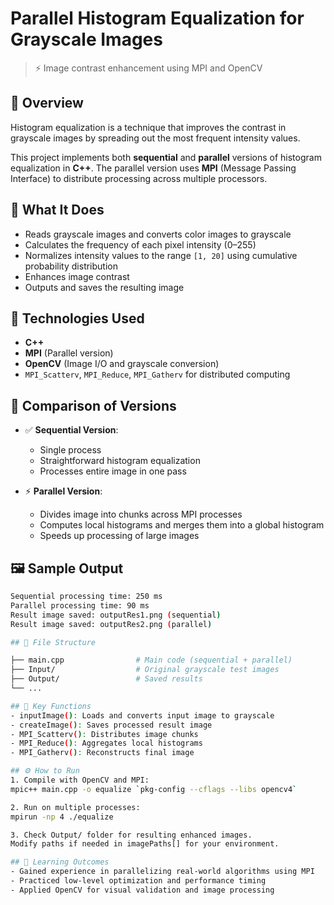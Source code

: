 # Parallel Histogram Equalization for Grayscale Images

> ⚡ Image contrast enhancement using MPI and OpenCV

## 📌 Overview

Histogram equalization is a technique that improves the contrast in grayscale images by spreading out the most frequent intensity values.

This project implements both **sequential** and **parallel** versions of histogram equalization in **C++**. The parallel version uses **MPI** (Message Passing Interface) to distribute processing across multiple processors.

## 🧠 What It Does

- Reads grayscale images and converts color images to grayscale
- Calculates the frequency of each pixel intensity (0–255)
- Normalizes intensity values to the range `[1, 20]` using cumulative probability distribution
- Enhances image contrast
- Outputs and saves the resulting image

## 🚀 Technologies Used

- **C++**
- **MPI** (Parallel version)
- **OpenCV** (Image I/O and grayscale conversion)
- `MPI_Scatterv`, `MPI_Reduce`, `MPI_Gatherv` for distributed computing

## 🧪 Comparison of Versions

- ✅ **Sequential Version**:
  - Single process
  - Straightforward histogram equalization
  - Processes entire image in one pass

- ⚡ **Parallel Version**:
  - Divides image into chunks across MPI processes
  - Computes local histograms and merges them into a global histogram
  - Speeds up processing of large images

## 🖼️ Sample Output

```bash
Sequential processing time: 250 ms  
Parallel processing time: 90 ms  
Result image saved: outputRes1.png (sequential)  
Result image saved: outputRes2.png (parallel)

## 📂 File Structure

├── main.cpp                # Main code (sequential + parallel)
├── Input/                  # Original grayscale test images
├── Output/                 # Saved results
└── ...

## 🧮 Key Functions
- inputImage(): Loads and converts input image to grayscale
- createImage(): Saves processed result image
- MPI_Scatterv(): Distributes image chunks
- MPI_Reduce(): Aggregates local histograms
- MPI_Gatherv(): Reconstructs final image

## ⚙️ How to Run
1. Compile with OpenCV and MPI:
mpic++ main.cpp -o equalize `pkg-config --cflags --libs opencv4`

2. Run on multiple processes:
mpirun -np 4 ./equalize

3. Check Output/ folder for resulting enhanced images.
Modify paths if needed in imagePaths[] for your environment.

## 📌 Learning Outcomes
- Gained experience in parallelizing real-world algorithms using MPI
- Practiced low-level optimization and performance timing
- Applied OpenCV for visual validation and image processing
